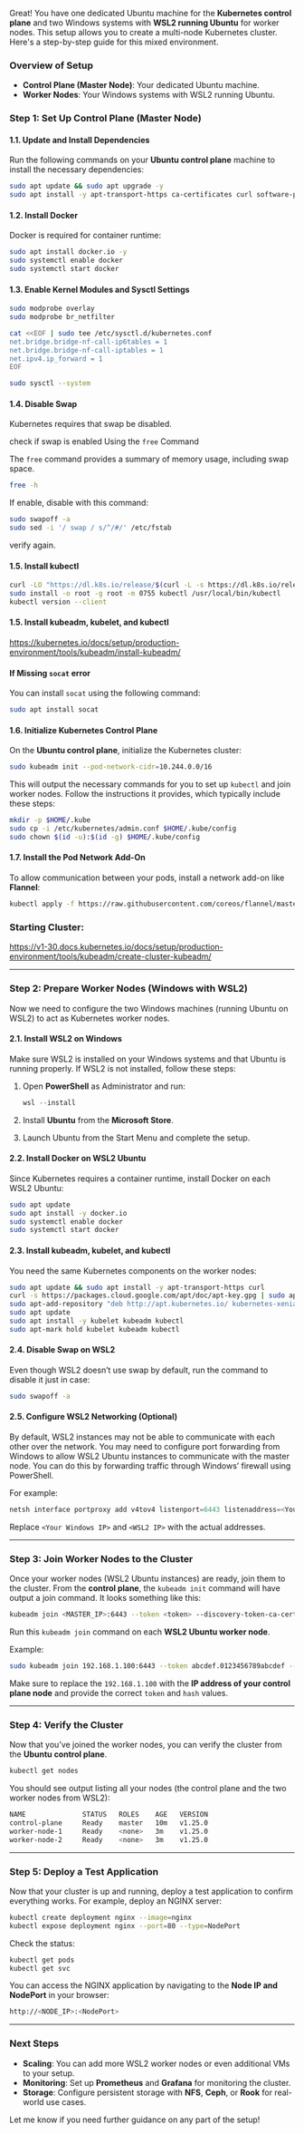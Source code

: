 Great! You have one dedicated Ubuntu machine for the **Kubernetes control plane** and two Windows systems with **WSL2 running Ubuntu** for worker nodes. This setup allows you to create a multi-node Kubernetes cluster. Here's a step-by-step guide for this mixed environment.

### Overview of Setup

- **Control Plane (Master Node)**: Your dedicated Ubuntu machine.
- **Worker Nodes**: Your Windows systems with WSL2 running Ubuntu.

### Step 1: Set Up Control Plane (Master Node)

#### 1.1. Update and Install Dependencies
Run the following commands on your **Ubuntu control plane** machine to install the necessary dependencies:

```bash
sudo apt update && sudo apt upgrade -y
sudo apt install -y apt-transport-https ca-certificates curl software-properties-common
```

#### 1.2. Install Docker
Docker is required for container runtime:

```bash
sudo apt install docker.io -y
sudo systemctl enable docker
sudo systemctl start docker
```

#### 1.3. Enable Kernel Modules and Sysctl Settings
```bash
sudo modprobe overlay
sudo modprobe br_netfilter

cat <<EOF | sudo tee /etc/sysctl.d/kubernetes.conf
net.bridge.bridge-nf-call-ip6tables = 1
net.bridge.bridge-nf-call-iptables = 1
net.ipv4.ip_forward = 1
EOF

sudo sysctl --system
```

#### 1.4. Disable Swap

Kubernetes requires that swap be disabled.

check if swap is enabled Using the `free` Command

The `free` command provides a summary of memory usage, including swap space.

```bash
free -h
```
If enable, disable with this command:

```bash
sudo swapoff -a
sudo sed -i '/ swap / s/^/#/' /etc/fstab
```
verify again.
#### 1.5. Install kubectl

```bash
curl -LO "https://dl.k8s.io/release/$(curl -L -s https://dl.k8s.io/release/stable.txt)/bin/linux/amd64/kubectl"
sudo install -o root -g root -m 0755 kubectl /usr/local/bin/kubectl
kubectl version --client
```

#### 1.5. Install kubeadm, kubelet, and kubectl

https://kubernetes.io/docs/setup/production-environment/tools/kubeadm/install-kubeadm/

#### **If Missing `socat` error**

You can install `socat` using the following command:

```bash
sudo apt install socat
```

#### 1.6. Initialize Kubernetes Control Plane
On the **Ubuntu control plane**, initialize the Kubernetes cluster:

```bash
sudo kubeadm init --pod-network-cidr=10.244.0.0/16
```

This will output the necessary commands for you to set up `kubectl` and join worker nodes. Follow the instructions it provides, which typically include these steps:

```bash
mkdir -p $HOME/.kube
sudo cp -i /etc/kubernetes/admin.conf $HOME/.kube/config
sudo chown $(id -u):$(id -g) $HOME/.kube/config
```

#### 1.7. Install the Pod Network Add-On
To allow communication between your pods, install a network add-on like **Flannel**:

```bash
kubectl apply -f https://raw.githubusercontent.com/coreos/flannel/master/Documentation/kube-flannel.yml
```

### Starting Cluster:

https://v1-30.docs.kubernetes.io/docs/setup/production-environment/tools/kubeadm/create-cluster-kubeadm/

---

### Step 2: Prepare Worker Nodes (Windows with WSL2)

Now we need to configure the two Windows machines (running Ubuntu on WSL2) to act as Kubernetes worker nodes.

#### 2.1. Install WSL2 on Windows
Make sure WSL2 is installed on your Windows systems and that Ubuntu is running properly. If WSL2 is not installed, follow these steps:

1. Open **PowerShell** as Administrator and run:
   ```powershell
   wsl --install
   ```

2. Install **Ubuntu** from the **Microsoft Store**.

3. Launch Ubuntu from the Start Menu and complete the setup.

#### 2.2. Install Docker on WSL2 Ubuntu
Since Kubernetes requires a container runtime, install Docker on each WSL2 Ubuntu:

```bash
sudo apt update
sudo apt install -y docker.io
sudo systemctl enable docker
sudo systemctl start docker
```

#### 2.3. Install kubeadm, kubelet, and kubectl
You need the same Kubernetes components on the worker nodes:

```bash
sudo apt update && sudo apt install -y apt-transport-https curl
curl -s https://packages.cloud.google.com/apt/doc/apt-key.gpg | sudo apt-key add -
sudo apt-add-repository "deb http://apt.kubernetes.io/ kubernetes-xenial main"
sudo apt update
sudo apt install -y kubelet kubeadm kubectl
sudo apt-mark hold kubelet kubeadm kubectl
```

#### 2.4. Disable Swap on WSL2
Even though WSL2 doesn’t use swap by default, run the command to disable it just in case:

```bash
sudo swapoff -a
```

#### 2.5. Configure WSL2 Networking (Optional)
By default, WSL2 instances may not be able to communicate with each other over the network. You may need to configure port forwarding from Windows to allow WSL2 Ubuntu instances to communicate with the master node. You can do this by forwarding traffic through Windows’ firewall using PowerShell.

For example:

```powershell
netsh interface portproxy add v4tov4 listenport=6443 listenaddress=<Your Windows IP> connectport=6443 connectaddress=<WSL2 IP>
```

Replace `<Your Windows IP>` and `<WSL2 IP>` with the actual addresses.

---

### Step 3: Join Worker Nodes to the Cluster

Once your worker nodes (WSL2 Ubuntu instances) are ready, join them to the cluster. From the **control plane**, the `kubeadm init` command will have output a join command. It looks something like this:

```bash
kubeadm join <MASTER_IP>:6443 --token <token> --discovery-token-ca-cert-hash sha256:<hash>
```

Run this `kubeadm join` command on each **WSL2 Ubuntu worker node**.

Example:

```bash
sudo kubeadm join 192.168.1.100:6443 --token abcdef.0123456789abcdef --discovery-token-ca-cert-hash sha256:abcdef1234567890abcdef1234567890abcdef1234567890abcdef1234567890
```

Make sure to replace the `192.168.1.100` with the **IP address of your control plane node** and provide the correct `token` and `hash` values.

---

### Step 4: Verify the Cluster

Now that you’ve joined the worker nodes, you can verify the cluster from the **Ubuntu control plane**.

```bash
kubectl get nodes
```

You should see output listing all your nodes (the control plane and the two worker nodes from WSL2):

```bash
NAME              STATUS   ROLES    AGE   VERSION
control-plane     Ready    master   10m   v1.25.0
worker-node-1     Ready    <none>   3m    v1.25.0
worker-node-2     Ready    <none>   3m    v1.25.0
```

---

### Step 5: Deploy a Test Application

Now that your cluster is up and running, deploy a test application to confirm everything works. For example, deploy an NGINX server:

```bash
kubectl create deployment nginx --image=nginx
kubectl expose deployment nginx --port=80 --type=NodePort
```

Check the status:

```bash
kubectl get pods
kubectl get svc
```

You can access the NGINX application by navigating to the **Node IP and NodePort** in your browser:

```bash
http://<NODE_IP>:<NodePort>
```

---

### Next Steps

- **Scaling**: You can add more WSL2 worker nodes or even additional VMs to your setup.
- **Monitoring**: Set up **Prometheus** and **Grafana** for monitoring the cluster.
- **Storage**: Configure persistent storage with **NFS**, **Ceph**, or **Rook** for real-world use cases.

Let me know if you need further guidance on any part of the setup!
